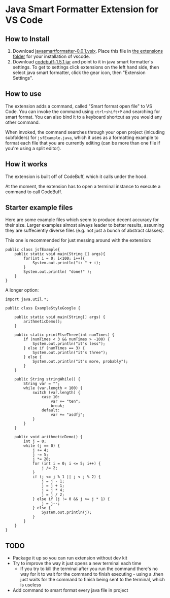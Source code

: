 # Java Smart Formatter Extension for VS Code

## How to Install
1. Download [javasmartformatter-0.0.1.vsix](javasmartformatter-0.0.1.vsix). Place this file in [the extensions folder](https://code.visualstudio.com/api/working-with-extensions/publishing-extension#your-extension-folder) for your installation of vscode.
2. Download [codebuff-1.5.1.jar](codebuff-1.5.1.jar) and point to it in java smart formatter's settings. To get to settings click extensions on the left hand side, then select java smart formatter, click the gear icon, then "Extension Settings".

## How to use
The extension adds a command, called "Smart format open file" to VS Code. You can invoke the command using `ctrl+shift+P` and searching for smart format. You can also bind it to a keyboard shortcut as you would any other command.

When invoked, the command searches through your open project (inlcuding subfolders) for `jsfExample.java`, which it uses as a formatting example to format each file that you are currently editing (can be more than one file if you're using a split editor).

## How it works
The extension is built off of CodeBuff, which it calls under the hood.

At the moment, the extension has to open a terminal instance to execute a command to call CodeBuff.

## Starter example files
Here are some example files which seem to produce decent accuracy for their size. Larger examples almost always leader to better results, assuming they are suffeciently diverse files (e.g. not just a bunch of abstract classes).

This one is recommended for just messing around with the extension:
```
public class jsfExample{
    public static void main(String [] args){
        for(int i = 0; i<100; i++){
            System.out.println("i: " + i);
        }
        System.out.println( "done!" );
    }
}
```

A longer option:
```
import java.util.*;

public class ExampleStyleGoogle {

    public static void main(String[] args) {
        arithmeticDemo();
    }

    public static printElseThree(int numTimes) {
        if (numTimes < 3 && numTimes > -100) {
            System.out.println("it's less");
        } else if (numTimes == 3) {
            System.out.println("it's three");
        } else {
            System.out.println("it's more, probably");
        }
    }

    public String stringWhile() {
        String var = "";
        while (var.length < 100) {
            switch (var.length) {
                case 10:
                    var += "ten";
                    break;
                default:
                    var += "asdfj";
            }
        }
    }

    public void arithmeticDemo() {
        int j = 0;
        while (j == 0) {
            j += 4;
            j -= 5;
            j *= 20;
            for (int i = 0; i <= 5; i++) {
                j /= 2;
            }
            if (j <= j % 1 || j < j % 2) {
                j = j - 1;
                j = j + 1;
                j = j * 4;
                j = j / 2;
            } else if (j != 0 && j >= j * 1) {
                j = j--;
            } else {
                System.out.println(j);
            }
        }
    }
}

```

## TODO
- Package it up so you can run extension without dev kit
- Try to improve the way it just opens a new terminal each time
    - If you try to kill the terminal after you run the command there's no way for it to wait for the command to finish executing - using a .then just waits for the command to finish being sent to the terminal, which is useless
- Add command to smart format every java file in project